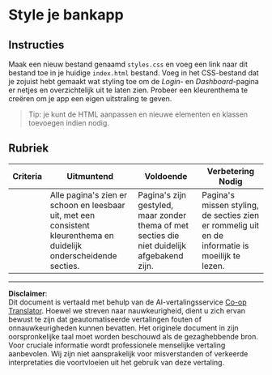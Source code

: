<!--
CO_OP_TRANSLATOR_METADATA:
{
  "original_hash": "474f3ab1ee755ca980fc9104a0316e17",
  "translation_date": "2025-08-27T20:58:03+00:00",
  "source_file": "7-bank-project/2-forms/assignment.md",
  "language_code": "nl"
}
-->
# Style je bankapp

## Instructies

Maak een nieuw bestand genaamd `styles.css` en voeg een link naar dit bestand toe in je huidige `index.html` bestand. Voeg in het CSS-bestand dat je zojuist hebt gemaakt wat styling toe om de *Login*- en *Dashboard*-pagina er netjes en overzichtelijk uit te laten zien. Probeer een kleurenthema te creëren om je app een eigen uitstraling te geven.

> Tip: je kunt de HTML aanpassen en nieuwe elementen en klassen toevoegen indien nodig.

## Rubriek

| Criteria | Uitmuntend                                                                                                              | Voldoende                                                                      | Verbetering Nodig                                                                             |
| -------- | ----------------------------------------------------------------------------------------------------------------------- | ------------------------------------------------------------------------------ | --------------------------------------------------------------------------------------------- |
|          | Alle pagina's zien er schoon en leesbaar uit, met een consistent kleurenthema en duidelijk onderscheidende secties.     | Pagina's zijn gestyled, maar zonder thema of met secties die niet duidelijk afgebakend zijn. | Pagina's missen styling, de secties zien er rommelig uit en de informatie is moeilijk te lezen. |

---

**Disclaimer**:  
Dit document is vertaald met behulp van de AI-vertalingsservice [Co-op Translator](https://github.com/Azure/co-op-translator). Hoewel we streven naar nauwkeurigheid, dient u zich ervan bewust te zijn dat geautomatiseerde vertalingen fouten of onnauwkeurigheden kunnen bevatten. Het originele document in zijn oorspronkelijke taal moet worden beschouwd als de gezaghebbende bron. Voor cruciale informatie wordt professionele menselijke vertaling aanbevolen. Wij zijn niet aansprakelijk voor misverstanden of verkeerde interpretaties die voortvloeien uit het gebruik van deze vertaling.